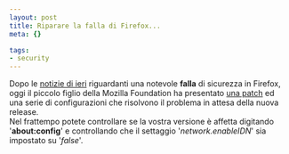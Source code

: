 ```yaml
--- 
layout: post
title: Riparare la falla di Firefox...
meta: {}

tags: 
- security
---
```

Dopo le [notizie di ieri](http://it.slashdot.org/article.pl?sid=05/09/09/1336253&amp;tid=128) riguardanti una notevole **falla** di sicurezza in Firefox, oggi il piccolo figlio della Mozilla Foundation ha presentato [una patch](https://addons.mozilla.org/messages/307259.html)  ed una serie di configurazioni che risolvono il problema in attesa della nuova release.  
Nel frattempo potete controllare se la vostra versione è affetta digitando '**about:config**' e controllando  che il settaggio '*network.enableIDN*' sia impostato su '*false*'.  
<!--adsense--> 
